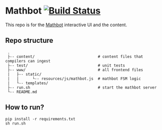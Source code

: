 # Mathbot [![Build Status](https://travis-ci.com/stanford-policylab/mathbot.svg?token=ExpCLt6UBYajQ6vSnGpy&branch=master)](https://travis-ci.com/stanford-policylab/mathbot)
This repo is for the [Mathbot](https://mathbot.stanford.edu) interactive UI and the content. 

## Repo structure 
``` 
 . 
 ├-- content/                            # content files that compilers can ingest
 ├-- test/                               # unit tests
 ├-- www/                                # all frontend files
 |   ├-- static/ 
 |   |      └-- resources/js/mathbot.js  # mathbot FSM logic  
 |   └-- templates/
 ├-- run.sh                              # start the mathbot server
 └-- README.md 
``` 

## How to run?
```
pip install -r requirements.txt
sh run.sh 
```
